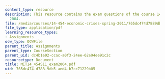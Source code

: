 ```yaml
---
content_type: resource
description: This resource contains the exam questions of the course 14.454 held in
  2004.
file: /media/courses/14-454-economic-crises-spring-2011/765dc474d7889db5aed4b7cc71229b05_MIT14_454S11_exam2004.pdf
file_type: application/pdf
learning_resource_types:
- Assignments
ocw_type: OCWFile
parent_title: Assignments
parent_type: CourseSection
parent_uid: dc4b1e92-ccac-a0f3-24ee-62e94ee91c2c
resourcetype: Document
title: MIT14_454S11_exam2004.pdf
uid: 765dc474-d788-9db5-aed4-b7cc71229b05
---
```


